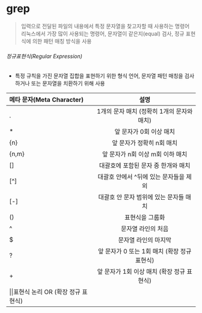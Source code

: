 # grep 

> 입력으로 전달된 파일의 내용에서 특정 문자열을 찾고자할 때 사용하는 명령어  
리눅스에서 가장 많이 사용되는 명령어, 문자열이 같은지(equal) 검사, 정규 표현식에 의한 패턴 매칭 방식을 사용

###### 정규표현식(Regular Expression)

- 특정 규칙을 가진 문자열 집합을 표현하기 위한 형식 언어, 문자열 패턴 매칭을 검사하거나 또는 문자열을 치환하기 위해 사용

메타 문자(Meta Character) | 설명
|:--|:--:|
|.|1개의 문자 매치 (정확히 1개의 문자와 매치)|
|*|앞 문자가 0회 이상 매치|
|{n}|앞 문자가 정확히 n회 매치|
|{n,m}|앞 문자가 n회 이상 m회 이하 매치|
|[]|대괄호에 포함된 문자 중 한개와 매치|
|[^]|대괄호 안에서 ^뒤에 있는 문자들을 제외|
|[-]|대괄호 안 문자 범위에 있는 문자들 매치|
|()|표현식을 그룹화|
|^|문자열 라인의 처음|
|$|문자열 라인의 마지막|
|?|앞 문자가 0 또는 1회 매치 (확장 정규 표현식)|
|+|앞 문자가 1회 이상 매치 (확장 정규 표현식)|
|\|\|표현식 논리 OR (확장 정규 표현식)|
